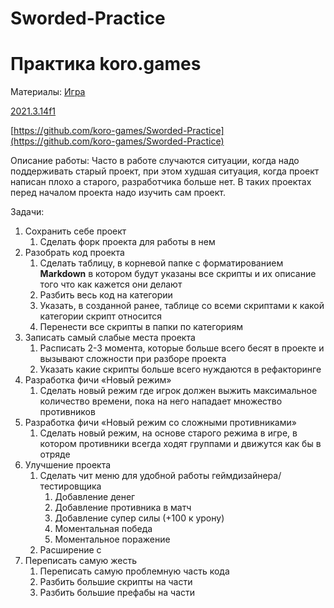 # Sworded-Practice

# Практика koro.games

Материалы:
[Игра](https://play.google.com/store/apps/details?id=master.sworded.io)


[2021.3.14f1](https://unity.com/releases/editor/whats-new/2021.3.14#release-notes)

[https://github.com/koro-games/Sworded-Practice](https://github.com/koro-games/Sworded-Practice)

Описание работы: Часто в работе случаются ситуации, когда надо поддерживать старый проект, при этом худшая ситуация, когда проект написан плохо а старого, разработчика больше нет. В таких проектах перед началом проекта надо изучить сам проект.

Задачи:

1. Сохранить себе проект
    1. Сделать форк проекта для работы в нем
2. Разобрать код проекта
    1. Сделать таблицу, в корневой папке с форматированием ****Markdown**** в котором будут указаны все скрипты и их описание того что как кажется они делают
    2. Разбить весь код на категории 
    3. Указать, в созданной ранее, таблице со всеми скриптами к какой категории скрипт относится
    4. Перенести все скрипты в папки по категориям
3. Записать самый слабые места проекта
    1. Расписать 2-3 момента, которые больше всего бесят в проекте и вызывают сложности при разборе проекта
    2. Указать какие скрипты больше всего нуждаются в рефакторинге 
4. Разработка фичи «Новый режим»
    1. Сделать новый режим где игрок должен выжить максимальное количество времени, пока на него нападает множество противников
5. Разработка фичи «Новый режим со сложными противниками»
    1. Сделать новый режим, на основе старого режима в игре, в котором противники всегда ходят группами и движутся как бы в отряде
6. Улучшение проекта
    1. Сделать чит меню для удобной работы геймдизайнера/тестировщика
        1. Добавление денег
        2. Добавление противника в матч
        3. Добавление супер силы (+100 к урону)
        4. Моментальная победа
        5. Моментальное поражение
    2. Расширение с 
7. Переписать самую жесть
    1. Переписать самую проблемную часть кода
    2. Разбить большие скрипты на части
    3. Разбить большие префабы на части
